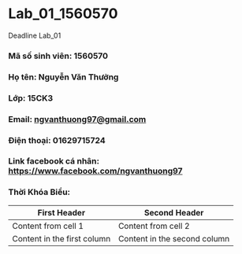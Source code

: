 # Lab_01_1560570
Deadline Lab_01
### Mã số sinh viên: 1560570
### Họ tên: Nguyễn Văn Thưởng
### Lớp: 15CK3
### Email: ngvanthuong97@gmail.com
### Điện thoại: 01629715724
### Link facebook cá nhân: https://www.facebook.com/ngvanthuong97
### Thời Khóa Biểu:
First Header | Second Header
------------ | -------------
Content from cell 1 | Content from cell 2
Content in the first column | Content in the second column
